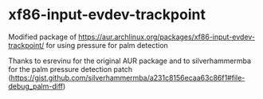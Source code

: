 # xf86-input-evdev-trackpoint
Modified package of https://aur.archlinux.org/packages/xf86-input-evdev-trackpoint/ for using pressure for palm detection

Thanks to esrevinu for the original AUR package and to silverhammermba for the palm pressure detection patch 
(https://gist.github.com/silverhammermba/a231c8156ecaa63c86f1#file-debug_palm-diff)
